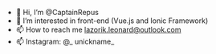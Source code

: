 - 👋 Hi, I’m @CaptainRepus
- 👀 I’m interested in front-end (Vue.js and Ionic Framework)
- 📫 How to reach me lazorik.leonard@outlook.com
- 📫 Instagram: @_ unickname_
<!---
CaptainRepus/CaptainRepus is a ✨ special ✨ repository because its `README.md` (this file) appears on your GitHub profile.
You can click the Preview link to take a look at your changes.
--->
